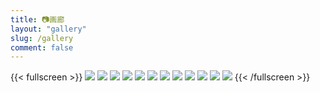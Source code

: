 ```yaml
---
title: 📷画廊
layout: "gallery"
slug: /gallery
comment: false
---
```


{{< fullscreen >}}
![](1.jpg)
![](2.jpg)
![](3.jpg)
![](4.jpg)
![](5.jpg)
![](6.jpg)
![](7.jpg)
![](8.jpg)
![](9.jpg)
![](10.jpg)
![](11.jpg)
![](12.jpg)
{{< /fullscreen >}}



